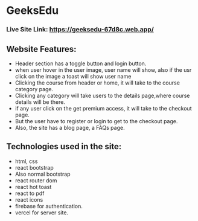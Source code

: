 # GeeksEdu

### Live Site Link: https://geeksedu-67d8c.web.app/

## Website Features:

- Header section has a toggle button and login button.
- when user hover in the user image, user name will show, also if the usr click on the image a toast will show user name
- Clicking the course from header or home, it will take to the course category page.
- Clicking any category will take users to the details page,where course details will be there.
- if any user click on the get premium access, it will take to the checkout page.
- But the user have to register or login to get to the checkout page.
- Also, the site has a blog page, a FAQs page.

## Technologies used in the site:

- html, css
- react bootstrap
- Also normal bootstrap
- react router dom
- react hot toast
- react to pdf
- react icons
- firebase for authentication.
- vercel for server site.
